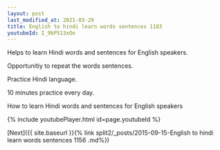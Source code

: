 ```yaml
---
layout: post
last_modified_at: 2021-03-29
title: English to hindi learn words sentences 1183 
youtubeId: I_9bP513xOo
---
```

 
 
Helps to learn Hindi words and sentences for English speakers.

Opportunitiy to repeat the words sentences. 

Practice Hindi language. 
 
10 minutes practice every day. 
 
How to learn Hindi words and sentences for English speakers 
 
{% include youtubePlayer.html id=page.youtubeId %}
 
 
[Next]({{ site.baseurl }}{% link  split2/_posts/2015-09-15-English to hindi learn words sentences 1156 .md%})
 
